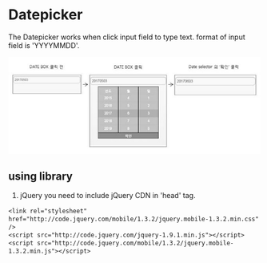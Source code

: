 # Datepicker 

The Datepicker works when click input field to type text.
format of input field is 'YYYYMMDD'.

![alt text](https://github.com/JunpilPark/Datepicker/blob/master/demo_img.jpg "demo img")


## using library

1. jQuery 
you need to include jQuery CDN in 'head' tag.
```
<link rel="stylesheet" href="http://code.jquery.com/mobile/1.3.2/jquery.mobile-1.3.2.min.css" /> 
<script src="http://code.jquery.com/jquery-1.9.1.min.js"></script>
<script src="http://code.jquery.com/mobile/1.3.2/jquery.mobile-1.3.2.min.js"></script> 
```
